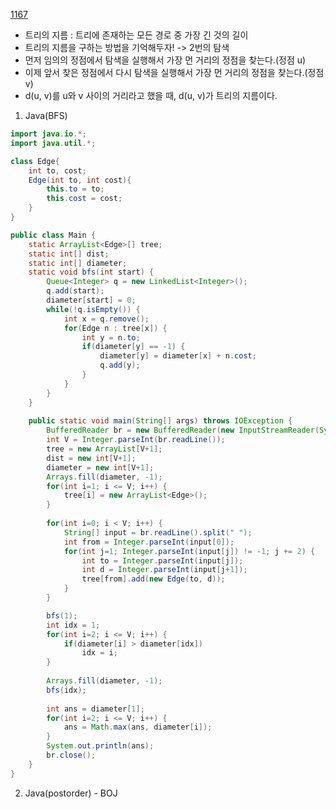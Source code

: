 [1167](https://www.acmicpc.net/problem/1167)

- 트리의 지름 : 트리에 존재하는 모든 경로 중 가장 긴 것의 길이
- 트리의 지름을 구하는 방법을 기억해두자! -> 2번의 탐색
- 먼저 임의의 정점에서 탐색을 실행해서 가장 먼 거리의 정점을 찾는다.(정점 u)
- 이제 앞서 찾은 정점에서 다시 탐색을 실행해서 가장 먼 거리의 정점을 찾는다.(정점 v)
- d(u, v)를 u와 v 사이의 거리라고 했을 때, d(u, v)가 트리의 지름이다.

1. Java(BFS)
```java
import java.io.*;
import java.util.*;

class Edge{
	int to, cost;
	Edge(int to, int cost){
		this.to = to;
		this.cost = cost;
	}
}

public class Main {
	static ArrayList<Edge>[] tree;
	static int[] dist;
	static int[] diameter;
	static void bfs(int start) {
		Queue<Integer> q = new LinkedList<Integer>();
		q.add(start);
		diameter[start] = 0;
		while(!q.isEmpty()) {
			int x = q.remove();
			for(Edge n : tree[x]) {
				int y = n.to;
				if(diameter[y] == -1) {
					diameter[y] = diameter[x] + n.cost;
					q.add(y);
				}
			}
		}
	}
	
	public static void main(String[] args) throws IOException {
		BufferedReader br = new BufferedReader(new InputStreamReader(System.in));
		int V = Integer.parseInt(br.readLine());
		tree = new ArrayList[V+1];
		dist = new int[V+1];
		diameter = new int[V+1];
		Arrays.fill(diameter, -1);
		for(int i=1; i <= V; i++) {
			tree[i] = new ArrayList<Edge>();
		}
		
		for(int i=0; i < V; i++) {
			String[] input = br.readLine().split(" ");
			int from = Integer.parseInt(input[0]);
			for(int j=1; Integer.parseInt(input[j]) != -1; j += 2) {
				int to = Integer.parseInt(input[j]);
				int d = Integer.parseInt(input[j+1]);
				tree[from].add(new Edge(to, d));
			}
		}

		bfs(1);
		int idx = 1;
		for(int i=2; i <= V; i++) {
			if(diameter[i] > diameter[idx])
				idx = i;
		}
		
		Arrays.fill(diameter, -1);
		bfs(idx);
		
		int ans = diameter[1];
		for(int i=2; i <= V; i++) {
			ans = Math.max(ans, diameter[i]);
		}
		System.out.println(ans);
		br.close();
	}
}
```

2. Java(postorder) - BOJ 
